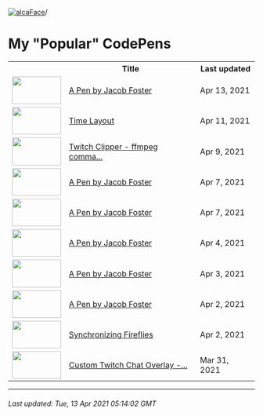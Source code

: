 [![alcaFace](https://camo.githubusercontent.com/2ee094c4af74cb0ec2e19388fccfb809837623e3/68747470733a2f2f7374617469632d63646e2e6a74766e772e6e65742f656d6f7469636f6e732f76312f3332383632362f312e30)](https://twitch.tv/Alca)/

# My "Popular" CodePens

<table>
	<tr>
		<th></th>
		<th>Title</th>
		<th>Last updated</th>
	</tr>
	<tr>
		<td><a href="https://codepen.io/Alca/pen/KKaoWwm" rel="nofollow"><img src="https://assets.codepen.io/64018/internal/screenshots/pens/KKaoWwm.default.png?width=100&height=56.25&quality=80" width="100" height="56.25"></a></td>
		<td><a href="https://codepen.io/Alca/pen/KKaoWwm" rel="nofollow">A Pen by Jacob Foster</a></td>
		<td>Apr 13, 2021</td>
	</tr>
	<tr>
		<td><a href="https://codepen.io/Alca/pen/dyYJWBZ" rel="nofollow"><img src="https://assets.codepen.io/64018/internal/screenshots/pens/dyYJWBZ.default.png?width=100&height=56.25&quality=80" width="100" height="56.25"></a></td>
		<td><a href="https://codepen.io/Alca/pen/dyYJWBZ" rel="nofollow">Time Layout</a></td>
		<td>Apr 11, 2021</td>
	</tr>
	<tr>
		<td><a href="https://codepen.io/Alca/pen/jOMgNeQ" rel="nofollow"><img src="https://assets.codepen.io/64018/internal/screenshots/pens/jOMgNeQ.default.png?width=100&height=56.25&quality=80" width="100" height="56.25"></a></td>
		<td><a href="https://codepen.io/Alca/pen/jOMgNeQ" rel="nofollow">Twitch Clipper - ffmpeg comma...</a></td>
		<td>Apr 9, 2021</td>
	</tr>
	<tr>
		<td><a href="https://codepen.io/Alca/pen/yLgzYJj" rel="nofollow"><img src="https://assets.codepen.io/64018/internal/screenshots/pens/yLgzYJj.default.png?width=100&height=56.25&quality=80" width="100" height="56.25"></a></td>
		<td><a href="https://codepen.io/Alca/pen/yLgzYJj" rel="nofollow">A Pen by Jacob Foster</a></td>
		<td>Apr 7, 2021</td>
	</tr>
	<tr>
		<td><a href="https://codepen.io/Alca/pen/vYgJXjz" rel="nofollow"><img src="https://assets.codepen.io/64018/internal/screenshots/pens/vYgJXjz.default.png?width=100&height=56.25&quality=80" width="100" height="56.25"></a></td>
		<td><a href="https://codepen.io/Alca/pen/vYgJXjz" rel="nofollow">A Pen by Jacob Foster</a></td>
		<td>Apr 7, 2021</td>
	</tr>
	<tr>
		<td><a href="https://codepen.io/Alca/pen/BapRdPo" rel="nofollow"><img src="https://assets.codepen.io/64018/internal/screenshots/pens/BapRdPo.default.png?width=100&height=56.25&quality=80" width="100" height="56.25"></a></td>
		<td><a href="https://codepen.io/Alca/pen/BapRdPo" rel="nofollow">A Pen by Jacob Foster</a></td>
		<td>Apr 4, 2021</td>
	</tr>
	<tr>
		<td><a href="https://codepen.io/Alca/pen/wvgdgJY" rel="nofollow"><img src="https://assets.codepen.io/64018/internal/screenshots/pens/wvgdgJY.default.png?width=100&height=56.25&quality=80" width="100" height="56.25"></a></td>
		<td><a href="https://codepen.io/Alca/pen/wvgdgJY" rel="nofollow">A Pen by Jacob Foster</a></td>
		<td>Apr 3, 2021</td>
	</tr>
	<tr>
		<td><a href="https://codepen.io/Alca/pen/YzNZerG" rel="nofollow"><img src="https://assets.codepen.io/64018/internal/screenshots/pens/YzNZerG.default.png?width=100&height=56.25&quality=80" width="100" height="56.25"></a></td>
		<td><a href="https://codepen.io/Alca/pen/YzNZerG" rel="nofollow">A Pen by Jacob Foster</a></td>
		<td>Apr 2, 2021</td>
	</tr>
	<tr>
		<td><a href="https://codepen.io/Alca/pen/JjEEBxv" rel="nofollow"><img src="https://assets.codepen.io/64018/internal/screenshots/pens/JjEEBxv.default.png?width=100&height=56.25&quality=80" width="100" height="56.25"></a></td>
		<td><a href="https://codepen.io/Alca/pen/JjEEBxv" rel="nofollow">Synchronizing Fireflies</a></td>
		<td>Apr 2, 2021</td>
	</tr>
	<tr>
		<td><a href="https://codepen.io/Alca/pen/wvgWVzP" rel="nofollow"><img src="https://assets.codepen.io/64018/internal/screenshots/pens/wvgWVzP.default.png?width=100&height=56.25&quality=80" width="100" height="56.25"></a></td>
		<td><a href="https://codepen.io/Alca/pen/wvgWVzP" rel="nofollow">Custom Twitch Chat Overlay -...</a></td>
		<td>Mar 31, 2021</td>
	</tr>
</table>

---

###### Last updated: Tue, 13 Apr 2021 05:14:02 GMT